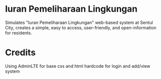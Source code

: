 # Iuran Pemeliharaan Lingkungan
Simulates "Iuran Pemeliharaan Lingkungan" web-based system at Sentul City, creates a simple, easy to access, user-friendly, and open-information for residents.

# Credits
Using AdminLTE for base css and html
hardcode for login and add/view system
